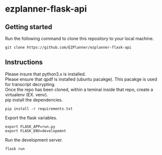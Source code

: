 # ezplanner-flask-api

## Getting started
Run  the following command to clone this repository to your local machine.
```
git clone https://github.com/EZPlanner/ezplanner-flask-api
```

## Instructions
Please insure that python3.x is installed.  
Please ensure that qpdf is installed (ubuntu pacakge). This pacakge is used for transcript decrypting.  
Once the repo has been cloned, within a teminal inside that repo, create a virtualenv (EX. venv).  
pip install the dependencies.   
```
pip install -r requirements.txt
```
Export the flask variables.  
``` 
export FLASK_APP=run.py
export FLASK_ENV=developemnt
```
Run the development server.  
```
flask run
```

